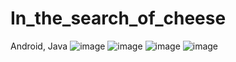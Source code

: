 # In_the_search_of_cheese
Android, Java
![image](https://github.com/annelorecomnoiu/In_the_search_of_cheese/assets/94176638/f9e64e95-0a9f-4cab-9096-9043bdf93ad7)
![image](https://github.com/annelorecomnoiu/In_the_search_of_cheese/assets/94176638/7f16e44a-ac3c-4117-b3ce-1ce6bd23d3c5)
![image](https://github.com/annelorecomnoiu/In_the_search_of_cheese/assets/94176638/950fb26c-af6f-47bb-a71b-6f9979b36ac0)
![image](https://github.com/annelorecomnoiu/In_the_search_of_cheese/assets/94176638/1c5a501e-7d20-49fb-ad05-61f50b902924)

